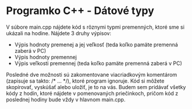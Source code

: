 # Programko C++ - Dátové typy

V súbore main.cpp nájdete kód s rôznymi typmi premenných, ktoré sme si ukázali na hodine. Nájdete 3 druhy výpisov:
<ul> 
  <li>Výpis hodnoty premenej a jej veľkosť (teda koľko pamäte premenná zaberá v PC)</li>
  <li>Výpis hodnoty premennej</li>
  <li>Výpis veľkosti premennej (teda koľko pamäte premenná zaberá v PC)</li>
</ul>

Posledné dve možnosti sú zakomentovane viacriadkovým komentárom (zapisuje sa takto: /* ... */), ktoré program ignoruje.
Kód si môžete skopírovať, vyskúšať alebo uložiť, je to na vás.
Budem sem pridávať všetky kódy z hodín, ktoré nájdete v pomenovaných priečinkoch, pričom kód z poslednej hodiny bude vždy v hlavnom main.cpp.
